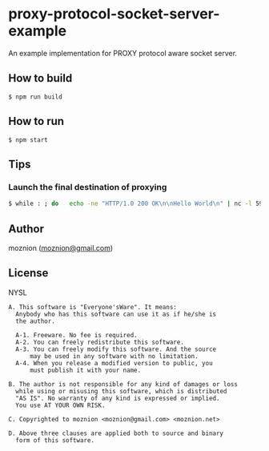 proxy-protocol-socket-server-example
==

An example implementation for PROXY protocol aware socket server.

How to build
--

```
$ npm run build
```

How to run
--

```
$ npm start
```

Tips
--

### Launch the final destination of proxying

```sh
$ while : ; do   echo -ne "HTTP/1.0 200 OK\n\nHello World\n" | nc -l 5963; done
```

Author
--

moznion (<moznion@gmail.com>)

License
--

NYSL

```
A. This software is "Everyone'sWare". It means:
  Anybody who has this software can use it as if he/she is
  the author.

  A-1. Freeware. No fee is required.
  A-2. You can freely redistribute this software.
  A-3. You can freely modify this software. And the source
      may be used in any software with no limitation.
  A-4. When you release a modified version to public, you
      must publish it with your name.

B. The author is not responsible for any kind of damages or loss
  while using or misusing this software, which is distributed
  "AS IS". No warranty of any kind is expressed or implied.
  You use AT YOUR OWN RISK.

C. Copyrighted to moznion <moznion@gmail.com> <moznion.net>

D. Above three clauses are applied both to source and binary
  form of this software.
```

